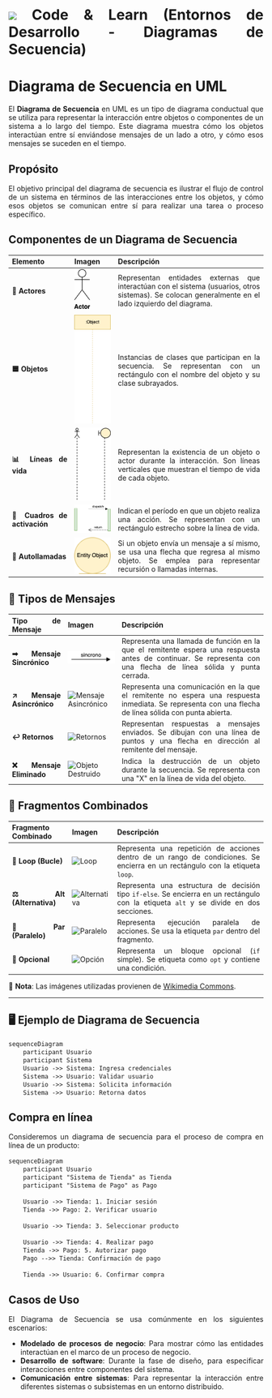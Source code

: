 <div align="justify">

# <img src=../../../../images/coding-book.png width="40"> Code & Learn (Entornos de Desarrollo - Diagramas de Secuencia)

# Diagrama de Secuencia en UML

El **Diagrama de Secuencia** en UML es un tipo de diagrama conductual que se utiliza para representar la interacción entre objetos o componentes de un sistema a lo largo del tiempo. Este diagrama muestra cómo los objetos interactúan entre sí enviándose mensajes de un lado a otro, y cómo esos mensajes se suceden en el tiempo.

## Propósito

El objetivo principal del diagrama de secuencia es ilustrar el flujo de control de un sistema en términos de las interacciones entre los objetos, y cómo esos objetos se comunican entre sí para realizar una tarea o proceso específico.

## Componentes de un Diagrama de Secuencia

<!--

| Elemento               | Descripción |
|------------------------|-------------|
| **📌 Actores** | Representan entidades externas que interactúan con el sistema (usuarios, otros sistemas). Se colocan generalmente en el lado izquierdo del diagrama. |
| **🟦 Objetos** | Instancias de clases que participan en la secuencia. Se representan con un rectángulo con el nombre del objeto y su clase subrayados. |
| **📊 Líneas de vida** | Representan la existencia de un objeto o actor durante la interacción. Son líneas verticales que muestran el tiempo de vida de cada objeto. |
| **📏 Cuadros de activación** | Indican el período en que un objeto realiza una acción. Se representan con un rectángulo estrecho sobre la línea de vida. |
| **🔄 Autollamadas** | Si un objeto envía un mensaje a sí mismo, se usa una flecha que regresa al mismo objeto. Se emplea para representar recursión o llamadas internas. |

## 📩 Tipos de Mensajes

| Tipo de Mensaje          | Descripción |
|-------------------------|-------------|
| **➡ Mensaje Sincrónico** | Representa una llamada de función en la que el remitente espera una respuesta antes de continuar. Se representa con una flecha de línea sólida y punta cerrada. |
| **↗ Mensaje Asincrónico** | Representa una comunicación en la que el remitente no espera una respuesta inmediata. Se representa con una flecha de línea sólida con punta abierta. |
| **↩ Retornos** | Representan respuestas a mensajes enviados. Se dibujan con una línea de puntos y una flecha en dirección al remitente del mensaje. |
| **❌ Mensaje Eliminado** | Indica la destrucción de un objeto durante la secuencia. Se representa con una "X" en la línea de vida del objeto. |

## 🔄 Fragmentos Combinados

| Fragmento Combinado     | Descripción |
|------------------------|-------------|
| **🔁 Loop (Bucle)** | Representa una repetición de acciones dentro de un rango de condiciones. Se encierra en un rectángulo con la etiqueta `loop`. |
| **⚖ Alt (Alternativa)** | Representa una estructura de decisión tipo `if-else`. Se encierra en un rectángulo con la etiqueta `alt` y se divide en dos secciones. |
| **🔀 Par (Paralelo)** | Representa ejecución paralela de acciones. Se usa la etiqueta `par` dentro del fragmento. |
| **🔂 Opcional** | Representa un bloque opcional (`if` simple). Se etiqueta como `opt` y contiene una condición. |
-->


| Elemento               | Imagen | Descripción |
|------------------------|--------|-------------|
| **📌 Actores** | ![Actores](img/actor.drawio.png) | Representan entidades externas que interactúan con el sistema (usuarios, otros sistemas). Se colocan generalmente en el lado izquierdo del diagrama. |
| **🟦 Objetos** | ![Objetos](img/objeto.drawio.png) | Instancias de clases que participan en la secuencia. Se representan con un rectángulo con el nombre del objeto y su clase subrayados. |
| **📊 Líneas de vida** | ![Línea de Vida](img/linea-vida.drawio.png) | Representan la existencia de un objeto o actor durante la interacción. Son líneas verticales que muestran el tiempo de vida de cada objeto. |
| **📏 Cuadros de activación** | ![Activación](img/cuadro-activacion.drawio.png) | Indican el período en que un objeto realiza una acción. Se representan con un rectángulo estrecho sobre la línea de vida. |
| **🔄 Autollamadas** | ![Autollamada](img/auto-llamada.drawio.png) | Si un objeto envía un mensaje a sí mismo, se usa una flecha que regresa al mismo objeto. Se emplea para representar recursión o llamadas internas. |

## 📩 Tipos de Mensajes

| Tipo de Mensaje          | Imagen | Descripción |
|-------------------------|--------|-------------|
| **➡ Mensaje Sincrónico** | ![Mensaje Sincrónico](img/mensaje-sincrono.drawio.png) | Representa una llamada de función en la que el remitente espera una respuesta antes de continuar. Se representa con una flecha de línea sólida y punta cerrada. |
| **↗ Mensaje Asincrónico** | ![Mensaje Asincrónico](mensaje-asincrono.drawio.png) | Representa una comunicación en la que el remitente no espera una respuesta inmediata. Se representa con una flecha de línea sólida con punta abierta. |
| **↩ Retornos** | ![Retornos](mensaje-asincrono.drawio.png) | Representan respuestas a mensajes enviados. Se dibujan con una línea de puntos y una flecha en dirección al remitente del mensaje. |
| **❌ Mensaje Eliminado** | ![Objeto Destruido](mensaje-asincrono.drawio.png) | Indica la destrucción de un objeto durante la secuencia. Se representa con una "X" en la línea de vida del objeto. |

## 🔄 Fragmentos Combinados

| Fragmento Combinado     | Imagen | Descripción |
|------------------------|--------|-------------|
| **🔁 Loop (Bucle)** | ![Loop](https://upload.wikimedia.org/wikipedia/commons/1/16/UML_Sequence_Loop.svg) | Representa una repetición de acciones dentro de un rango de condiciones. Se encierra en un rectángulo con la etiqueta `loop`. |
| **⚖ Alt (Alternativa)** | ![Alternativa](https://upload.wikimedia.org/wikipedia/commons/3/30/UML_CombinedFragment.svg) | Representa una estructura de decisión tipo `if-else`. Se encierra en un rectángulo con la etiqueta `alt` y se divide en dos secciones. |
| **🔀 Par (Paralelo)** | ![Paralelo](https://upload.wikimedia.org/wikipedia/commons/3/30/UML_CombinedFragment.svg) | Representa ejecución paralela de acciones. Se usa la etiqueta `par` dentro del fragmento. |
| **🔂 Opcional** | ![Opción](https://upload.wikimedia.org/wikipedia/commons/3/30/UML_CombinedFragment.svg) | Representa un bloque opcional (`if` simple). Se etiqueta como `opt` y contiene una condición. |

📌 **Nota**: Las imágenes utilizadas provienen de [Wikimedia Commons](https://commons.wikimedia.org/wiki/Category:UML_sequence_diagrams).

---

## 🖥 **Ejemplo de Diagrama de Secuencia**

```mermaid
sequenceDiagram
    participant Usuario
    participant Sistema
    Usuario ->> Sistema: Ingresa credenciales
    Sistema ->> Usuario: Validar usuario
    Usuario ->> Sistema: Solicita información
    Sistema ->> Usuario: Retorna datos
 ```

## Compra en línea

Consideremos un diagrama de secuencia para el proceso de compra en línea de un producto:

```mermaid
sequenceDiagram
    participant Usuario
    participant "Sistema de Tienda" as Tienda
    participant "Sistema de Pago" as Pago

    Usuario ->> Tienda: 1. Iniciar sesión
    Tienda ->> Pago: 2. Verificar usuario
    
    Usuario ->> Tienda: 3. Seleccionar producto
    
    Usuario ->> Tienda: 4. Realizar pago
    Tienda ->> Pago: 5. Autorizar pago
    Pago -->> Tienda: Confirmación de pago

    Tienda ->> Usuario: 6. Confirmar compra
```

## Casos de Uso

El Diagrama de Secuencia se usa comúnmente en los siguientes escenarios:

- **Modelado de procesos de negocio**: Para mostrar cómo las entidades interactúan en el marco de un proceso de negocio.
- **Desarrollo de software**: Durante la fase de diseño, para especificar interacciones entre componentes del sistema.
- **Comunicación entre sistemas**: Para representar la interacción entre diferentes sistemas o subsistemas en un entorno distribuido.

</div>
